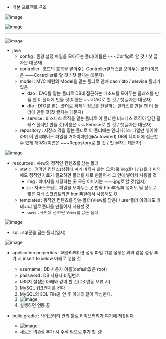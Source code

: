 
  - 기본 프로젝트 구조
  
![image](https://github.com/user-attachments/assets/8a6ea5d3-c63c-4502-8d1c-ca1850dbdc30)



![image](https://github.com/user-attachments/assets/9c4faf90-a7be-4650-ac80-5eef8d8783e2)

-------------------------------------------------------------------------------------------------------------------------------

![image](https://github.com/user-attachments/assets/8578a642-22ce-4797-b363-ad623fbe167c)
- java
  - config : 환경 설정 파일을 모아두는 폴더(이름은 ~~~Config로 할 것 / 첫 글자는 대문자)
  - controller : 코드의 흐름을 맡아주는 Controller클래스를 모아두는 폴더(이름은 ~~~Controller로 할 것 / 첫 글자는 대문자)
  - model : MVC 패턴의 Model을 맡는 폴더로 안에 dao / dto / service 폴더가 있음
    - dao : DAO를 맡는 폴더로 DB에 접근하는 메소드를 모아두는 클래스를 만들 땐 이 폴더에 만들 것(이름은 ~~~DAO로 할 것 / 첫 글자는 대문자)
    - dto : DTO를 맡는 폴더로 객체의 정보를 전달하는 클래스를 만들 땐 이 폴더에 만들 것(첫 글자는 대문자)
    - service : 비즈니스 로직을 맡는 폴더로 이 폴더엔 비즈니스 로직이 담긴 클래스 폴더만 만들 것(이름은 ~~~Service로 할 것 / 첫 글자는 대문자)
  - repository : 저장소 격을 맡는 폴더로 이 폴더에는 인터페이스 파일만 넣어야 하며 이 인터페이스 파일을 거쳐야지만(@Autowired) DB의 데이터에 접근할 수 있게 해야함(이름은 ~~~Repository로 할 것 / 첫 글자는 대문자)

![image](https://github.com/user-attachments/assets/3b5481e7-fd8d-4090-be98-b8fc2d329a49)

- resources : view와 정적인 컨텐츠를 담는 폴더
  - static : 정적인 컨텐츠(상황에 따라 바뀌지 않는 모듈)로 img폴더 / js폴더 이외에도 정적인 자료가 필요하면 폴더를 새로 만들어서 그 안에 넣어서 사용할 것
    - img : 이미지를 저장하는 곳 모든 이미지는 ~~~.jpg로 할 것(임시)
    - js : 자바스크립트 파일을 모아두는 곳 만약 html파일에 넣어도 될 정도로 짧은 자바 스크립트라면 html파일에서 사용해도 O
  - templates : 동적인 컨텐츠를 담는 폴더(View를 담음) / user폴더 이외에도 카테고리 별로 폴더를 만들어서 사용할 것
    - user : 유저와 관련된 View를 담는 폴더
    
![image](https://github.com/user-attachments/assets/919b61eb-78ce-4fb1-8e7c-476c0700375c)

- sql : sql문을 담는 폴더(임시)

![image](https://github.com/user-attachments/assets/799dfea4-5bf8-4ca8-b4be-6a6dbc893682)

- application.properties : 애플리케이션 설정 파일 기본 설정은 위와 같음 설정 추가 시 insert to below 아래로 넣을 것
  - username : DB 사용자 이름(default값은 root)
  - password : DB 사용자 비밀번호
  - 나머지 설정은 아래와 같이 할 것(DB 연동 오류 시)
  1. MySQL 워크벤치를 켠다
  2. MySQL의 SQL File을 연 후 아래와 같이 작성한다.
  3. ![image](https://github.com/user-attachments/assets/9decdc91-404b-4fec-8c50-7cb27bd971ff)
  4. 실행하면 연동 끝

- build.gradle : 라이브러리 관리 툴로 라이브러리가 여기에 저장된다
  - ![image](https://github.com/user-attachments/assets/9832b2a3-fa61-4243-adb0-042161c10407)
  - 새로운 의존성 추가 시 주석 밑으로 추가 할 것!



